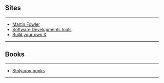 ## Sites
---
- [Martin Fowler](https://martinfowler.com/)
- [Software Developments tools](https://www.methodsandtools.com/tools/tools.php)
- [Build your own X](https://github.com/codecrafters-io/build-your-own-x)
---

## Books
---
- [Stolyarov books](http://stolyarov.info/books/programming_intro/e2)
---
